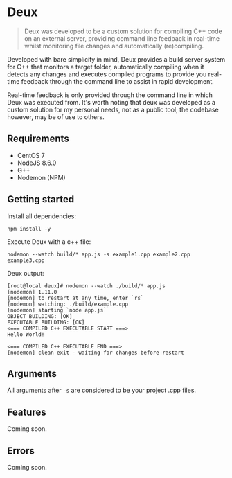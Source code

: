 # Deux 
> Deux was developed to be a custom solution for compiling C++ code on an external server, providing command line feedback in real-time whilst monitoring file changes and automatically (re)compiling. 

Developed with bare simplicity in mind, Deux provides a build server system for C++ that monitors a target folder, automatically compiling when it detects any changes and executes compiled programs to provide you real-time feedback through the command line to assist in rapid development.

Real-time feedback is only provided through the command line in which Deux was executed from. It's worth noting that deux was developed as a custom solution for my personal needs, not as a public tool; the codebase however, may be of use to others.

## Requirements

* CentOS 7 
* NodeJS 8.6.0
* G++ 
* Nodemon (NPM)

## Getting started

Install all dependencies:  

```
npm install -y 
```

Execute Deux with a c++ file: 

```
nodemon --watch build/* app.js -s example1.cpp example2.cpp example3.cpp 
```

Deux output: 

```
[root@local deux]# nodemon --watch ./build/* app.js
[nodemon] 1.11.0
[nodemon] to restart at any time, enter `rs`
[nodemon] watching: ./build/example.cpp
[nodemon] starting `node app.js`
OBJECT BUILDING: [OK]
EXECUTABLE BUILDING: [OK]
<=== COMPILED C++ EXECUTABLE START ===>
Hello World!

<=== COMPILED C++ EXECUTABLE END ===>
[nodemon] clean exit - waiting for changes before restart
```

## Arguments

All arguments after `-s` are considered to be your project .cpp files. 

## Features

Coming soon.

## Errors

Coming soon.